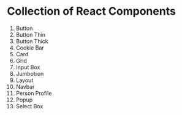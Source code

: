 # Collection of React Components
1. Button
2. Button Thin
3. Button Thick
4. Cookie Bar
5. Card
6. Grid
7. Input Box
8. Jumbotron
9. Layout
10. Navbar
11. Person Profile
12. Popup
13. Select Box
